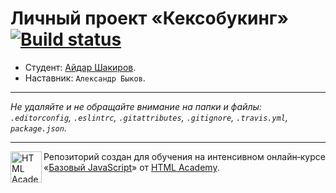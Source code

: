 # Личный проект «Кексобукинг» [![Build status][travis-image]][travis-url]

* Студент: [Айдар Шакиров](https://up.htmlacademy.ru/javascript/10/user/79435).
* Наставник: `Александр Быков`.

---

_Не удаляйте и не обращайте внимание на папки и файлы:_<br>
_`.editorconfig`, `.eslintrc`, `.gitattributes`, `.gitignore`, `.travis.yml`, `package.json`._

---

<a href="https://htmlacademy.ru/intensive/javascript"><img align="left" width="50" height="50" title="HTML Academy" src="https://up.htmlacademy.ru/static/img/intensive/javascript/logo-for-github.svg"></a>

Репозиторий создан для обучения на интенсивном онлайн‑курсе «[Базовый JavaScript](https://htmlacademy.ru/intensive/javascript)» от [HTML Academy](https://htmlacademy.ru).

[travis-image]: https://travis-ci.org/htmlacademy-javascript/79435-keksobooking.svg?branch=master
[travis-url]: https://travis-ci.org/htmlacademy-javascript/79435-keksobooking
